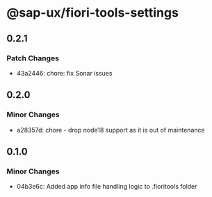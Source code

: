 # @sap-ux/fiori-tools-settings

## 0.2.1

### Patch Changes

-   43a2446: chore: fix Sonar issues

## 0.2.0

### Minor Changes

-   a28357d: chore - drop node18 support as it is out of maintenance

## 0.1.0

### Minor Changes

-   04b3e6c: Added app info file handling logic to .fioritools folder
